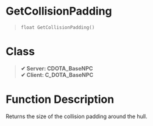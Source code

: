 # GetCollisionPadding
> `float GetCollisionPadding()`
# Class
> __✔ Server: CDOTA_BaseNPC__  
> __✔ Client: C_DOTA_BaseNPC__  
# Function Description
Returns the size of the collision padding around the hull.
